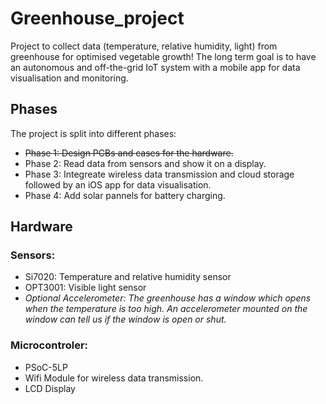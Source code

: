 # Greenhouse_project

Project to collect data (temperature, relative humidity, light) from greenhouse for optimised vegetable growth! The long term goal is to have an autonomous and off-the-grid IoT system with a mobile app for data visualisation and monitoring. 

## Phases

The project is split into different phases:
- ~~Phase 1: Design PCBs and cases for the hardware.~~
- Phase 2: Read data from sensors and show it on a display.
- Phase 3: Integreate wireless data transmission and cloud storage followed by an iOS app for data visualisation.
- Phase 4: Add solar pannels for battery charging.

## Hardware

### Sensors:

- Si7020: Temperature and relative humidity sensor
- OPT3001: Visible light sensor
- *Optional Accelerometer: The greenhouse has a window which opens when the temperature is too high. An accelerometer mounted on the window can tell us if the window is open or shut.*

### Microcontroler:
- PSoC-5LP
- Wifi Module for wireless data transmission.
- LCD Display
